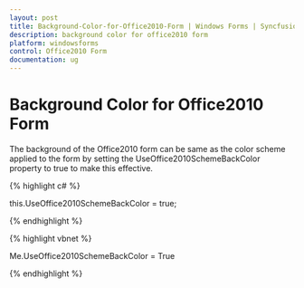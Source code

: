 ```yaml
---
layout: post
title: Background-Color-for-Office2010-Form | Windows Forms | Syncfusion
description: background color for office2010 form
platform: windowsforms
control: Office2010 Form
documentation: ug
---
```


# Background Color for Office2010 Form

The background of the Office2010 form can be same as the color scheme applied to the form by setting the UseOffice2010SchemeBackColor property to true to make this effective.


{% highlight c# %}

this.UseOffice2010SchemeBackColor = true;

{% endhighlight %}

{% highlight vbnet %}

Me.UseOffice2010SchemeBackColor = True

{% endhighlight %}